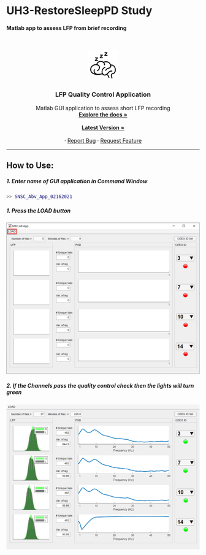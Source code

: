 # UH3-RestoreSleepPD Study

#### Matlab app to assess LFP from brief recording

<!-- PROJECT LOGO -->
<br />

<p align="center">
  <a href="https://github.com/UH3-RestoreSleepPD/SleepVideoRecord">
    <img src="Images_RM/sleepBrain.png" alt="Logo" width="80" height="80">
  </a>

  <h3 align="center">LFP Quality Control Application</h3>

  <p align="center">
    Matlab GUI application to assess short LFP recording
    <br />
    <a href="https://github.com/UH3-RestoreSleepPD/SingleNightSignalCheck"><strong>Explore the docs »</strong></a>
    <br />
    <br />
      <a href="https://github.com/UH3-RestoreSleepPD/SingleNightSignalCheck/blob/main/SignalQC_v001.mlapp"><strong>Latest Version »</strong></a>
    <br />
    <br />
    ·
    <a href="https://github.com/UH3-RestoreSleepPD/SingleNightSignalCheck/issues">Report Bug</a>
    ·
    <a href="https://github.com/UH3-RestoreSleepPD/SingleNightSignalCheck/issues">Request Feature</a>
  </p>


</p>

------

## How to Use:

##### 1. Enter name of GUI application in Command Window

```matlab
>> SNSC_Abv_App_02162021
```

##### 1. Press the LOAD button

![](Images_RM/Screen5.png)

##### 2. If the Channels pass the quality control check then the lights will turn green

![](Images_RM/Screen6.png)






